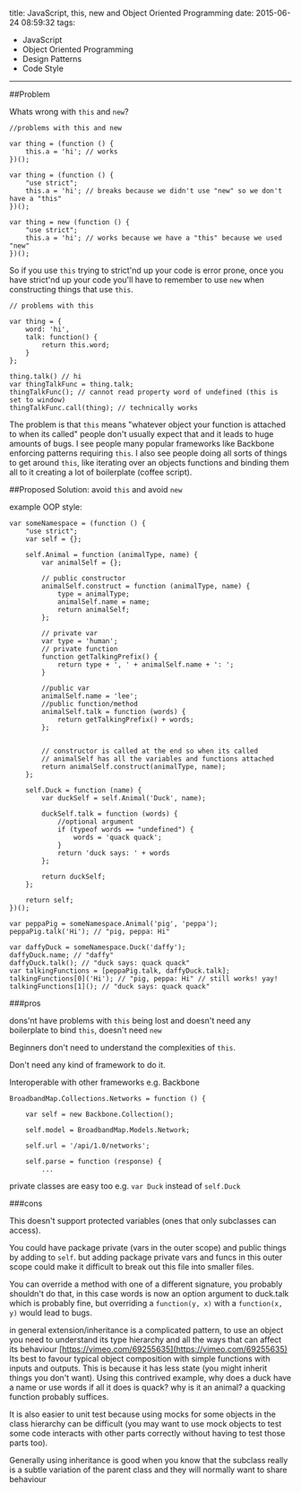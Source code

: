 title: JavaScript, this, new and Object Oriented Programming
date: 2015-06-24 08:59:32
tags: 
- JavaScript
- Object Oriented Programming
- Design Patterns
- Code Style
---

##Problem 

Whats wrong with `this` and `new`?

    //problems with this and new
    
    var thing = (function () {
        this.a = 'hi'; // works
    })();
    
    var thing = (function () {
        "use strict";
        this.a = 'hi'; // breaks because we didn't use "new" so we don't have a "this"
    })();
    
    var thing = new (function () {
        "use strict";
        this.a = 'hi'; // works because we have a "this" because we used "new"
    })();
    
So if you use `this` trying to strict'nd up your code is error prone, 
once you have strict'nd up your code you'll have to remember to use `new` when constructing things that use `this`.
    
    // problems with this
    
    var thing = {
        word: 'hi',
        talk: function() {
            return this.word;
        }
    };
    
    thing.talk() // hi
    var thingTalkFunc = thing.talk;
    thingTalkFunc(); // cannot read property word of undefined (this is set to window)
    thingTalkFunc.call(thing); // technically works

The problem is that `this` means "whatever object your function is attached to when its called"
people don't usually expect that and it leads to huge amounts of bugs. 
I see people many popular frameworks like Backbone enforcing patterns requiring `this`.
I also see people doing all sorts of things to get around `this`, like iterating over an objects functions and binding them all to it creating a lot of boilerplate (coffee script).
 
 
##Proposed Solution: avoid `this` and avoid `new`

example OOP style:

    var someNamespace = (function () {
        "use strict";
        var self = {};
    
        self.Animal = function (animalType, name) {
            var animalSelf = {};
    
            // public constructor
            animalSelf.construct = function (animalType, name) {
                type = animalType;
                animalSelf.name = name;
                return animalSelf;
            };
    
            // private var
            var type = 'human';
            // private function
            function getTalkingPrefix() {
                return type + ', ' + animalSelf.name + ': ';
            }
    
            //public var
            animalSelf.name = 'lee';
            //public function/method
            animalSelf.talk = function (words) {
                return getTalkingPrefix() + words;
            };
    
    
            // constructor is called at the end so when its called
            // animalSelf has all the variables and functions attached
            return animalSelf.construct(animalType, name);
        };
    
        self.Duck = function (name) {
            var duckSelf = self.Animal('Duck', name);
    
            duckSelf.talk = function (words) {
                //optional argument
                if (typeof words == "undefined") {
                    words = 'quack quack';
                }
                return 'duck says: ' + words
            };
    
            return duckSelf;
        };
    
        return self;
    })();
    
    var peppaPig = someNamespace.Animal('pig', 'peppa');
    peppaPig.talk('Hi'); // "pig, peppa: Hi"
    
    var daffyDuck = someNamespace.Duck('daffy');
    daffyDuck.name; // "daffy"
    daffyDuck.talk(); // "duck says: quack quack"
    var talkingFunctions = [peppaPig.talk, daffyDuck.talk];
    talkingFunctions[0]('Hi'); // "pig, peppa: Hi" // still works! yay!
    talkingFunctions[1](); // "duck says: quack quack"

    
###pros

dons'nt have problems with `this` being lost and doesn't need any boilerplate to bind `this`, doesn't need `new`

Beginners don't need to understand the complexities of `this`.

Don't need any kind of framework to do it.

Interoperable with other frameworks e.g. Backbone

    BroadbandMap.Collections.Networks = function () {
    
        var self = new Backbone.Collection();
    
        self.model = BroadbandMap.Models.Network;
    
        self.url = '/api/1.0/networks';
    
        self.parse = function (response) {
            ...

private classes are easy too e.g. `var Duck` instead of `self.Duck`

###cons

This doesn't support protected variables (ones that only subclasses can access).

You could have package private (vars in the outer scope) and public things by adding to `self`.
 but adding package private vars and funcs in this outer scope could make it difficult to break out this file into smaller files.
 
 
You can override a method with one of a different signature, you probably shouldn't do that, 
in this case words is now an option argument to duck.talk which is probably fine, 
but overriding a `function(y, x)` with a `function(x, y)` would lead to bugs.

in general extension/inheritance is a complicated pattern, 
to use an object you need to understand its type hierarchy and all the ways that can affect its behaviour [https://vimeo.com/69255635](https://vimeo.com/69255635)
Its best to favour typical object composition with simple functions with inputs and outputs.
This is because it has less state (you might inherit things you don't want). 
Using this contrived example, why does a duck have a name or use words if all it does is quack? why is it an animal? a quacking function probably suffices.

It is also easier to unit test because using mocks for some objects in the class hierarchy can be difficult 
(you may want to use mock objects to test some code interacts with other parts correctly without having to test those parts too).

Generally using inheritance is good when you know that the subclass really is a subtle variation of the parent class and they will normally want to share behaviour
